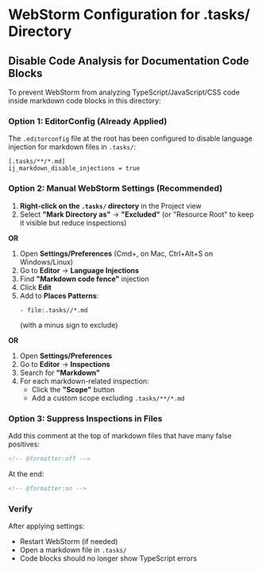 # WebStorm Configuration for .tasks/ Directory

## Disable Code Analysis for Documentation Code Blocks

To prevent WebStorm from analyzing TypeScript/JavaScript/CSS code inside markdown code blocks in this directory:

### Option 1: EditorConfig (Already Applied)

The `.editorconfig` file at the root has been configured to disable language injection for markdown files in `.tasks/`:

```
[.tasks/**/*.md]
ij_markdown_disable_injections = true
```

### Option 2: Manual WebStorm Settings (Recommended)

1. **Right-click on the `.tasks/` directory** in the Project view
2. Select **"Mark Directory as"** → **"Excluded"** (or "Resource Root" to keep it visible but reduce inspections)

**OR**

1. Open **Settings/Preferences** (Cmd+, on Mac, Ctrl+Alt+S on Windows/Linux)
2. Go to **Editor** → **Language Injections**
3. Find **"Markdown code fence"** injection
4. Click **Edit**
5. Add to **Places Patterns**:
   ```
   - file:.tasks//*.md
   ```
   (with a minus sign to exclude)

**OR**

1. Open **Settings/Preferences**
2. Go to **Editor** → **Inspections**
3. Search for **"Markdown"**
4. For each markdown-related inspection:
   - Click the **"Scope"** button
   - Add a custom scope excluding `.tasks/**/*.md`

### Option 3: Suppress Inspections in Files

Add this comment at the top of markdown files that have many false positives:

```markdown
<!-- @formatter:off -->
```

At the end:

```markdown
<!-- @formatter:on -->
```

### Verify

After applying settings:

- Restart WebStorm (if needed)
- Open a markdown file in `.tasks/`
- Code blocks should no longer show TypeScript errors
